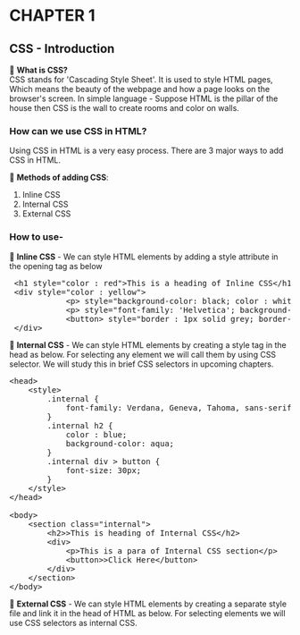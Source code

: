 # CHAPTER 1
## CSS - Introduction
<p>
🔵 <b>What is CSS?</b><br>
CSS stands for 'Cascading Style Sheet'.
It is used to style HTML pages, Which means the beauty of the webpage and how a page looks on the browser's screen.
In simple language -
Suppose HTML is the pillar of the house then CSS is the wall to create rooms and color on walls.
</p>

### How can we use CSS in HTML?
Using CSS in HTML is a very easy process.
There are 3 major ways to add CSS in HTML. 

🔵 <b>Methods of adding CSS</b>:<br>
 1. Inline CSS
 2. Internal CSS
 3. External CSS


### How to use-
🔵 <b>Inline CSS</b> - We can style HTML elements by adding a style attribute in the opening tag as below
<pre>
 &lth1 style="color : red"&gtThis is a heading of Inline CSS&lt/h1&gt
 &ltdiv style="color : yellow"&gt
            &ltp&gt style="background-color: black; color : white"&gtThis is a para&lt/p&gt
            &ltp&gt style="font-family: 'Helvetica'; background-color: blue;"&gtThis is a another para&lt/p&gt
            &ltbutton&gt style="border : 1px solid grey; border-radius: 5px;"&gtClick Me&lt/button&gt
 &lt/div&gt
</pre>

🔵 <b>Internal CSS</b> - We can style HTML elements by creating a style tag in the head as below. For selecting 
     any element we will call them by 
     using CSS selector. We will study this in brief CSS selectors in upcoming chapters.
<pre>
&lthead&gt
    &ltstyle&gt
        .internal {
            font-family: Verdana, Geneva, Tahoma, sans-serif;
        }
        .internal h2 {
            color : blue;
            background-color: aqua;
        }
        .internal div > button {
            font-size: 30px;
        }
    &lt/style&gt
&lt/head&gt

&ltbody&gt
    &ltsection class="internal"&gt
        &lth2&gt>This is heading of Internal CSS&lt/h2&gt
        &ltdiv&gt
            &ltp&gtThis is a para of Internal CSS section&lt/p&gt
            &ltbutton&gt>Click Here&lt/button&gt
        &lt/div&gt
    &lt/section&gt
&lt/body&gt
</pre>

🔵 <b>External CSS</b> - We can style HTML elements by creating a separate style file and link it in the head of HTML as    below. For selecting elements we will use CSS selectors as internal CSS.